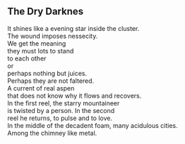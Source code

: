 The Dry Darknes
---------------
It shines like a evening star inside the cluster.  
The wound imposes nessecity.  
We get the meaning  
they must lots to stand  
to each other  
or  
perhaps nothing but juices.  
Perhaps they are not faltered.  
A current of real aspen  
that does not know why it flows and recovers.  
In the first reel, the starry mountaineer  
is twisted by a person. In the second  
reel he returns, to pulse and to love.  
In the middle of the decadent foam, many acidulous cities.  
Among the chimney like metal.  
